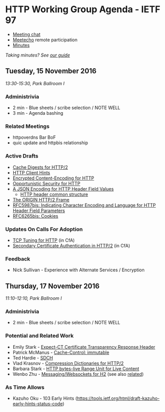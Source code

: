# HTTP Working Group Agenda - IETF 97

* [Meeting chat](xmpp:httpbis@jabber.ietf.org?join)
* [Meetecho](http://www.meetecho.com/ietf97/httpbis) remote participation
* [Minutes](http://etherpad.tools.ietf.org:9000/p/ietf97httpbis)

*Taking minutes? See [our guide](https://github.com/httpwg/wiki/wiki/TakingMinutes)*


## Tuesday, 15 November 2016

_13:30-15:30, Park Ballroom I_

### Administrivia

* 2 min - Blue sheets / scribe selection / NOTE WELL
* 3 min - Agenda bashing


### Related Meetings

* httpoverdns Bar BoF
* quic update and httpbis relationship

### Active Drafts

* [Cache Digests for HTTP/2](https://tools.ietf.org/html/draft-ietf-httpbis-cache-digest)
* [HTTP Client Hints](https://tools.ietf.org/html/draft-ietf-httpbis-client-hints)
* [Encrypted Content-Encoding for HTTP](https://tools.ietf.org/html/draft-ietf-httpbis-encryption-encoding)
* [Opportunistic Security for HTTP](https://tools.ietf.org/html/draft-ietf-httpbis-http2-encryption)
* [A JSON Encoding for HTTP Header Field Values](https://tools.ietf.org/html/draft-ietf-httpbis-jfv) 
  * [HTTP header common structure](https://tools.ietf.org/html/draft-kamp-httpbis-structure)
* [The ORIGIN HTTP/2 Frame](https://tools.ietf.org/html/draft-ietf-httpbis-origin-frame)
* [RFC5987bis: Indicating Character Encoding and Language for HTTP Header Field Parameters](https://tools.ietf.org/html/draft-ietf-httpbis-rfc5987bis)
* [RFC6265bis: Cookies](https://tools.ietf.org/html/draft-ietf-httpbis-rfc6265bis)

### Updates On Calls For Adoption

* [TCP Tuning for HTTP](https://tools.ietf.org/html/draft-stenberg-httpbis-tcp) (in CfA)
* [Secondary Certificate Authentication in HTTP/2](https://tools.ietf.org/html/draft-bishop-httpbis-http2-additional-certs) (in CfA)

### Feedback

* Nick Sullivan - Experience with Alternate Services / Encryption


## Thursday, 17 November 2016

_11:10-12:10, Park Ballroom I_

### Administrivia

* 2 min - Blue sheets / scribe selection / NOTE WELL


### Potential and Related Work

* Emily Stark - [Expect-CT Certificate Transparency Response Header](https://tools.ietf.org/html/draft-stark-expect-ct)
* Patrick McManus - [Cache-Control: immutable](https://tools.ietf.org/html/draft-mcmanus-immutable)
* Ted Hardie - [SDCH](https://tools.ietf.org/html/draft-lee-sdch-spec)
* Vlad Krasnov - [Compression Dictionaries for HTTP/2](https://tools.ietf.org/html/draft-vkrasnov-h2-compression-dictionaries)
* Barbara Stark - [HTTP bytes-live Range Unit for Live Content](https://tools.ietf.org/html/draft-pratt-httpbis-bytes-live-range-unit)
* Wenbo Zhu - [Messaging/Websockets for H2](https://tools.ietf.org/html/draft-yoshino-wish) (see also [related](https://datatracker.ietf.org/doc/draft-svirid-websocket2-over-http2/))

### As Time Allows

* Kazuho Oku - 103 Early Hints (https://tools.ietf.org/html/draft-kazuho-early-hints-status-code)
